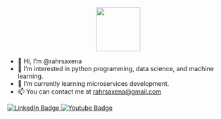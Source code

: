 <div id="header" align="center">
  <img src="https://media.giphy.com/media/M9gbBd9nbDrOTu1Mqx/giphy.gif" width="100"/>
</div>




- 👋 Hi, I’m @rahrsaxena
- 👀 I’m interested in python programming, data science, and machine learning.
- 🌱 I’m currently learning microservices development.
- 📫 You can contact me at rahrsaxena@gmail.com

<div id="badges">
  <a href="https://www.linkedin.com/in/rahsaxena/">
    <img src="https://img.shields.io/badge/LinkedIn-blue?style=for-the-badge&logo=linkedin&logoColor=white" alt="LinkedIn Badge"/>
  </a>
  <a href="https://www.youtube.com/channel/UCxYoHmif7OLjcoMkfB1BuCg">
    <img src="https://img.shields.io/badge/YouTube-red?style=for-the-badge&logo=youtube&logoColor=white" alt="Youtube Badge"/>
  </a>
</div>

<!---
rahrsaxena/rahrsaxena is a ✨ special ✨ repository because its `README.md` (this file) appears on your GitHub profile.
You can click the Preview link to take a look at your changes.
--->
